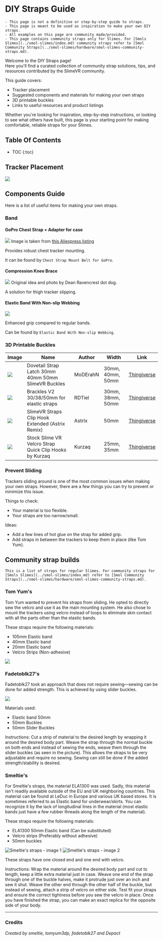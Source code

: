 # DIY Straps Guide

```admonish warning
- This page is not a definitive or step-by-step guide to straps.
- This page is meant to be used as inspiration to make your own DIY straps.
- All examples on this page are community made/provided.
- This page contains community straps only for Slimes. For [Smols Slimes](../smol-slimes/index.md) community straps refer to [Smol Community Straps](../smol-slimes/hardware/smol-slimes-community-straps.md).
```

Welcome to the DIY Straps page!  
Here you'll find a curated collection of community strap solutions, tips, and resources contributed by the SlimeVR community. 

This guide covers:
- Tracker placement
- Suggested components and materials for making your own straps
- 3D printable buckles
- Links to useful resources and product listings

Whether you're looking for inspiration, step-by-step instructions, or looking to see what others have built, this page is your starting point for making comfortable, reliable straps for your Slimes.

## Table Of Contents

- TOC
{:toc}

## Tracker Placement

<img src="./assets/img/diy-straps/Tracker Placement.webp" loading="lazy" class="big-size-image"/>

## Components Guide

Here is a list of useful items for making your own straps.

### Band

#### GoPro Chest Strap + Adapter for case

<div class="embeddedVideo">
    <img src="./assets/img/diy-straps/components/GoProChestStrap.webp" loading="lazy" class="small-size-image"/>
    Image is taken from <a href="https://www.aliexpress.com/item/1005004792179605.html">this Aliexpress listing</a>
</div>

Provides robust chest tracker mounting.

It can be found by `Chest Strap Mount Belt for GoPro`.

#### Compression Knee Brace 

<div class="embeddedVideo">
    <img src="./assets/img/diy-straps/components/Dean_Ravencrest_dot_dog_Compression_Knee_Brace_Strap.webp" loading="lazy" class="small-size-image"/>
    Original idea and photo by Dean Ravencrest dot dog.
</div>

A solution for thigh tracker slipping.

#### Elastic Band With Non-slip Webbing

<div class="embeddedVideo">
    <img src="./assets/img/diy-straps/components/Depact Elastic Band With Non-slip Webbing.webp" loading="lazy" class="small-size-image"/>
</div>

Enhanced grip compared to regular bands.

Can be found by `Elastic Band With Non-slip Webbing`.

### 3D Printable Buckles

<div class="table-wrapper">
  <table class="3d-printable-buckles">
    <thead>
      <tr>
        <th>Image</th>
        <th>Name</th>
        <th>Author</th>
        <th>Width</th>
        <th>Link</th>
      </tr>
    </thead>
    <tbody>
      <tr>
        <td>
          <img
            src="./assets/img/diy-straps/printed-buckles/Dovetail Strap Latch 30mm 40mm 50mm SlimeVR Buckles by MoDErahN.webp"
            loading="lazy"
          />
        </td>
        <td>Dovetail Strap Latch 30mm 40mm 50mm SlimeVR Buckles</td>
        <td>MoDErahN</td>
        <td>30mm, 40mm, 50mm</td>
        <td>
          <a href="https://www.thingiverse.com/thing:6929026"> Thingiverse </a>
        </td>
      </tr>
      <tr>
        <td>
          <img
            src="./assets/img/diy-straps/printed-buckles/Brackles V2 30_38_50mm for elastic straps by RDTiel.webp"
            loading="lazy"
          />
        </td>
        <td>Brackles V2 30/38/50mm for elastic straps</td>
        <td>RDTiel</td>
        <td>30mm, 38mm, 50mm</td>
        <td>
          <a href="https://www.thingiverse.com/thing:6815793"> Thingiverse </a>
        </td>
      </tr>
      <tr>
        <td>
          <img
            src="./assets/img/diy-straps/printed-buckles/SlimeVR Straps Clip Hook Extended (Astrix Remix) by Astrlx.webp"
            loading="lazy"
          />
        </td>
        <td>SlimeVR Straps Clip Hook Extended (Astrix Remix)</td>
        <td>Astrlx</td>
        <td>50mm</td>
        <td>
          <a href="https://www.thingiverse.com/thing:6811130"> Thingiverse </a>
        </td>
      </tr>
      <tr>
        <td>
          <img
            src="./assets/img/diy-straps/printed-buckles/Stock Slime VR Velcro Strap Quick Clip Hooks by Kurzaq.webp"
            loading="lazy"
          />
        </td>
        <td>Stock Slime VR Velcro Strap Quick Clip Hooks by Kurzaq</td>
        <td>Kurzaq</td>
        <td>25mm, 35mm</td>
        <td>
          <a href="https://www.thingiverse.com/thing:6178909"> Thingiverse </a>
        </td>
      </tr>
    </tbody>
  </table>
</div>

### Prevent Sliding

Trackers sliding around is one of the most common issues when making your own straps.
However, there are a few things you can try to prevent or minimize this issue.

Things to check:

- Your material is too flexible.
- Your straps are too narrow/small.

Ideas:

- Add a few lines of hot glue on the strap for added grip.
- Add straps in between the trackers to keep them in place (like Tom Yum).

## Community strap builds

```admonish info
This is a list of straps for regular Slimes. For community straps for [Smols Slimes](../smol-slimes/index.md) refer to [Smol Community Straps](../smol-slimes/hardware/smol-slimes-community-straps.md).
```

### Tom Yum's

Tom Yum wanted to prevent his straps from sliding. He opted to directly sew the velcro and use it as the main mounting system. He also chose to mount the trackers using velcro instead of loops to eliminate skin contact with all the parts other than the elastic bands.

These straps require the following materials:

- 105mm Elastic band
- 40mm Elastic band
- 20mm Elastic band
- Velcro Strips (Non-adhesive)

<img src="./assets/img/diy-straps/strap-community-builds/TomYumStraps.webp" loading="lazy" class="big-size-image"/>

### Fadetoblk27's

Fadetoblk27 took an approach that does not require sewing—sewing can be done for added strength.
This is achieved by using slider buckles.

<img src="./assets/img/diy-straps/strap-community-builds/Fadetoblk27_Straps.webp" loading="lazy" class="big-size-image"/>

Materials used:

- Elastic band 50mm
- 50mm Buckles
- 50mm Slider Buckles

Instructions:
Cut a strip of material to the desired length by wrapping it around the desired body part.
Weave the strap through the normal buckle on both ends and instead of sewing the ends, weave them through the slider buckles (as seen in the picture).
This allows the straps to be very adjustable and require no sewing.
Sewing can still be done if the added strength/stability is desired.

### Smeltie's

For Smeltie's straps, the material ELA1300 was used. Sadly, this material isn't readily available outside of the EU and UK neighboring countries.
This material can be found at LeDuc in Europe and various UK based stores.
It is sometimes referred to as Elastic band for underwear/skirts.
You can recognize it by the lack of longitudinal lines in the material (most elastic bands just have a few rubber threads along the length of the material).

These straps require the following materials:

- ELA1300 50mm Elastic band (Can be substituted)
- Velcro strips (Preferably without adhesive)
- 50mm buckles

![Smeltie's straps - image 1](./assets/img/diy-straps/strap-community-builds/Smeltie_strap.webp)
![Smeltie's straps - image 2](./assets/img/diy-straps/strap-community-builds/Smeltie_strap1.webp)

These straps have one closed end and one end with velcro.

Instructions:
Wrap the material around the desired body part and cut to length, keep a little extra material just in case.
Weave one end of the strap through one of the buckle halves, make it protrude just over an inch and sew it shut.
Weave the other end through the other half of the buckle, but instead of sewing, attach a strip of velcro on either side.
Test fit your straps and ensure the correct tightness before you sew the velcro in place.
Once you have finished the strap, you can make an exact replica for the opposite side of your body.

---

### Credits

*Created by smeltie, tomyum3dp, fadetoblk27 and Depact*
